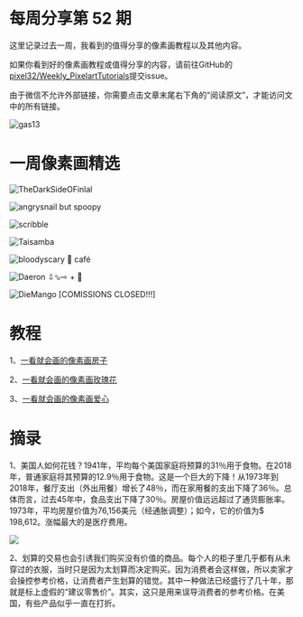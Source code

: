 # 每周分享第 52 期

这里记录过去一周，我看到的值得分享的像素画教程以及其他内容。

如果你看到好的像素画教程或值得分享的内容，请前往GitHub的[pixel32/Weekly_PixelartTutorials](https://github.com/pixel32/Weekly_PixelartTutorials "pixel32/Weekly_PixelartTutorials")提交issue。

由于微信不允许外部链接，你需要点击文章末尾右下角的“阅读原文”，才能访问文中的所有链接。

![gas13](https://pbs.twimg.com/media/EHjUSlTXUAIXYtT?format=png&name=small)

# 一周像素画精选

![TheDarkSideOFinlal
](https://pbs.twimg.com/media/EHbpLcWW4AIDqd5?format=png&name=small)

![angrysnail but spoopy
](https://pbs.twimg.com/media/EHqmQHeXkAImub5?format=jpg&name=small)

![scribble
](https://pbs.twimg.com/media/EHprLfTX4AER0GY?format=png&name=small)

![Taisamba
](https://pbs.twimg.com/media/EHo4pTBWsAEkUnT?format=png&name=360x360)

![bloodyscary 🎃 café
](https://pbs.twimg.com/media/EHndNw6VAAEyNSS?format=png&name=small)

![Daeron ⇩⬂⇨ + 🎃
](https://pbs.twimg.com/media/EHlfw5KWwAAQv4C?format=png&name=small)

![DieMango [COMISSIONS CLOSED!!!]
](https://pbs.twimg.com/media/EHMgt3TW4AAgIPn?format=png&name=small)

# 教程

1、[一看就会画的像素画房子](https://mp.weixin.qq.com/s/wb6f8u1o8Bx12JxboPWtAw)

2、[一看就会画的像素画玫瑰花](https://mp.weixin.qq.com/s/_d6mZ8O5gNHr3eHdNDNlgg)

3、[一看就会画的像素画爱心](https://mp.weixin.qq.com/s/vIDfkMDEc8je3_X0JLsX0g)

# 摘录

1、美国人如何花钱？1941年，平均每个美国家庭将预算的31％用于食物。在2018年，普通家庭将其预算的12.9％用于食物。这是一个巨大的下降！从1973年到2018年，餐厅支出（外出用餐）增长了48％，而在家用餐的支出下降了36％。总体而言，过去45年中，食品支出下降了30％。房屋价值远远超过了通货膨胀率。1973年，平均房屋价值为76,156美元（经通胀调整）；如今，它的价值为$ 198,612。涨幅最大的是医疗费用。

![](https://www.getrichslowly.org/wp-content/uploads/CEX19-spendingactual.jpg)

2、划算的交易也会引诱我们购买没有价值的商品。每个人的柜子里几乎都有从未穿过的衣服，当时只是因为太划算而决定购买。因为消费者会这样做，所以卖家才会操控参考价格，让消费者产生划算的错觉。其中一种做法已经盛行了几十年，那就是标上虚假的“建议零售价”。其实，这只是用来误导消费者的参考价格。在美国，有些产品似乎一直在打折。